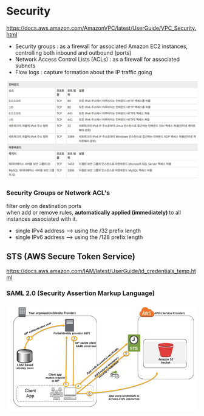 # Security
https://docs.aws.amazon.com/AmazonVPC/latest/UserGuide/VPC_Security.html

  - Security groups : as a firewall for associated Amazon EC2 instances, controlling both inbound and outbound (ports)
  - Network Access Control Lists (ACLs) : as a firewall for associated subnets
  - Flow logs : capture <ins></ins>formation about the IP traffic going

![Alt text](./images/security-group-bound.jpeg "")


### Security Groups or Network ACL's
  filter only on destination ports <br/>
  when add or remove rules, <b> automatically applied (immediately) </b>to all instances associated with it.

  - single IPv4 address --> using the /32 prefix length
  - single IPv6 address --> using the /128 prefix length
  
## STS (AWS Secure Token Service)
https://docs.aws.amazon.com/IAM/latest/UserGuide/id_credentials_temp.html

### SAML 2.0 (Security Assertion Markup Language)
![Alt text](./images/saml-based-federation.diagram.png "SAML Diagram")
